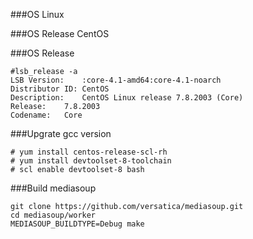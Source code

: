 ###OS
Linux

###OS Release
CentOS

###OS Release
````
#lsb_release -a
LSB Version:    :core-4.1-amd64:core-4.1-noarch
Distributor ID: CentOS
Description:    CentOS Linux release 7.8.2003 (Core)
Release:    7.8.2003
Codename:   Core
````

###Upgrate gcc version
```
# yum install centos-release-scl-rh
# yum install devtoolset-8-toolchain
# scl enable devtoolset-8 bash
```

###Build mediasoup
````
git clone https://github.com/versatica/mediasoup.git
cd mediasoup/worker
MEDIASOUP_BUILDTYPE=Debug make

````